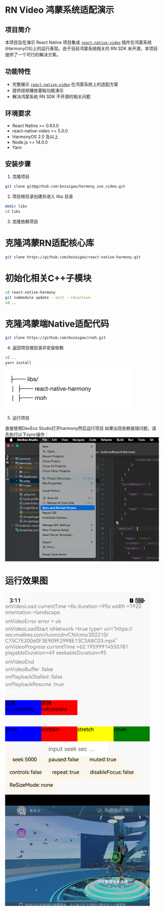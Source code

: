 # RN Video 鸿蒙系统适配演示

## 项目简介

本项目旨在演示 React Native 项目集成 [`react-native-video`](https://github.com/react-native-oh-library/react-native-video/tree/sig) 插件在鸿蒙系统(HarmonyOS)上的运行表现。由于目前鸿蒙系统相关的 RN SDK 未开源，本项目提供了一个可行的解决方案。

## 功能特性

- 完整展示 [`react-native-video`](https://github.com/react-native-oh-library/react-native-video/tree/sig) 在鸿蒙系统上的适配方案
- 提供视频播放基础功能演示
- 解决鸿蒙系统 RN SDK 不开源的相关问题

## 环境要求

- React Native >= 0.63.0
- react-native-video >= 5.0.0
- HarmonyOS 2.0 及以上
- Node.js >= 14.0.0
- Yarn

## 安装步骤

1. 克隆项目

```bash
git clone git@github.com:bozaigao/harmony_use_video.git
```


2. 项目根目录创建并进入 libs 目录

```bash  
mkdir libs
cd libs
```

3. 克隆依赖项目

# 克隆鸿蒙RN适配核心库
```bash
git clone https://github.com/bozaigao/react-native-harmony.git
```

# 初始化相关C++子模块
```bash
cd react-native-harmony
git submodule update --init --recursive
cd ..
```

# 克隆鸿蒙端Native适配代码
```bash
git clone https://github.com/bozaigao/rnoh.git
```

4. 返回项目根目录并安装依赖

```bash
cd ..
yarn install
```
![image](./dir.png)

5. 运行项目

直接使用DevEco Studio打开harmony然后运行项目
如果出现依赖报错问题，请先执行以下sync操作：
![image](./sync.png)

# 运行效果图
![image](./demo.png)